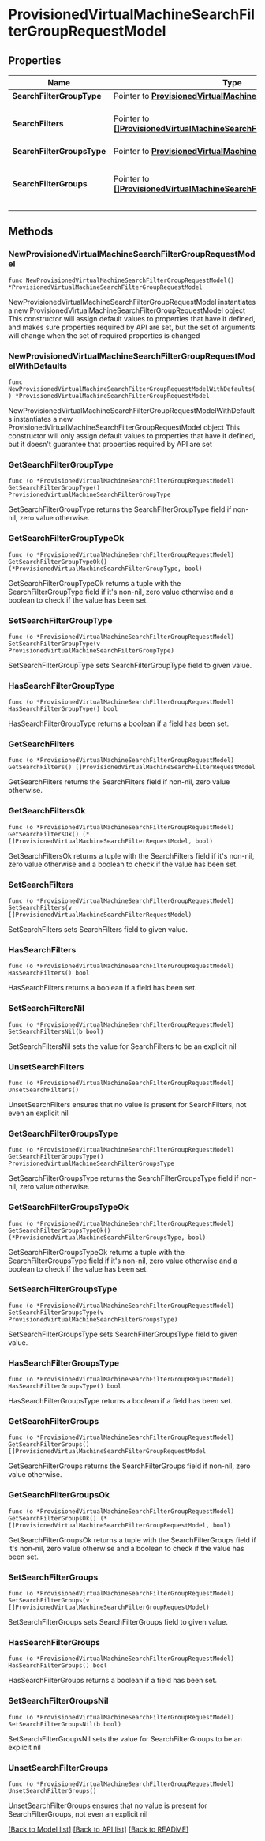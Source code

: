 # ProvisionedVirtualMachineSearchFilterGroupRequestModel

## Properties

Name | Type | Description | Notes
------------ | ------------- | ------------- | -------------
**SearchFilterGroupType** | Pointer to [**ProvisionedVirtualMachineSearchFilterGroupType**](ProvisionedVirtualMachineSearchFilterGroupType.md) |  | [optional] 
**SearchFilters** | Pointer to [**[]ProvisionedVirtualMachineSearchFilterRequestModel**](ProvisionedVirtualMachineSearchFilterRequestModel.md) | The search filters in search filter group | [optional] 
**SearchFilterGroupsType** | Pointer to [**ProvisionedVirtualMachineSearchFilterGroupsType**](ProvisionedVirtualMachineSearchFilterGroupsType.md) |  | [optional] 
**SearchFilterGroups** | Pointer to [**[]ProvisionedVirtualMachineSearchFilterGroupRequestModel**](ProvisionedVirtualMachineSearchFilterGroupRequestModel.md) | The search filter group in search filter groups | [optional] 

## Methods

### NewProvisionedVirtualMachineSearchFilterGroupRequestModel

`func NewProvisionedVirtualMachineSearchFilterGroupRequestModel() *ProvisionedVirtualMachineSearchFilterGroupRequestModel`

NewProvisionedVirtualMachineSearchFilterGroupRequestModel instantiates a new ProvisionedVirtualMachineSearchFilterGroupRequestModel object
This constructor will assign default values to properties that have it defined,
and makes sure properties required by API are set, but the set of arguments
will change when the set of required properties is changed

### NewProvisionedVirtualMachineSearchFilterGroupRequestModelWithDefaults

`func NewProvisionedVirtualMachineSearchFilterGroupRequestModelWithDefaults() *ProvisionedVirtualMachineSearchFilterGroupRequestModel`

NewProvisionedVirtualMachineSearchFilterGroupRequestModelWithDefaults instantiates a new ProvisionedVirtualMachineSearchFilterGroupRequestModel object
This constructor will only assign default values to properties that have it defined,
but it doesn't guarantee that properties required by API are set

### GetSearchFilterGroupType

`func (o *ProvisionedVirtualMachineSearchFilterGroupRequestModel) GetSearchFilterGroupType() ProvisionedVirtualMachineSearchFilterGroupType`

GetSearchFilterGroupType returns the SearchFilterGroupType field if non-nil, zero value otherwise.

### GetSearchFilterGroupTypeOk

`func (o *ProvisionedVirtualMachineSearchFilterGroupRequestModel) GetSearchFilterGroupTypeOk() (*ProvisionedVirtualMachineSearchFilterGroupType, bool)`

GetSearchFilterGroupTypeOk returns a tuple with the SearchFilterGroupType field if it's non-nil, zero value otherwise
and a boolean to check if the value has been set.

### SetSearchFilterGroupType

`func (o *ProvisionedVirtualMachineSearchFilterGroupRequestModel) SetSearchFilterGroupType(v ProvisionedVirtualMachineSearchFilterGroupType)`

SetSearchFilterGroupType sets SearchFilterGroupType field to given value.

### HasSearchFilterGroupType

`func (o *ProvisionedVirtualMachineSearchFilterGroupRequestModel) HasSearchFilterGroupType() bool`

HasSearchFilterGroupType returns a boolean if a field has been set.

### GetSearchFilters

`func (o *ProvisionedVirtualMachineSearchFilterGroupRequestModel) GetSearchFilters() []ProvisionedVirtualMachineSearchFilterRequestModel`

GetSearchFilters returns the SearchFilters field if non-nil, zero value otherwise.

### GetSearchFiltersOk

`func (o *ProvisionedVirtualMachineSearchFilterGroupRequestModel) GetSearchFiltersOk() (*[]ProvisionedVirtualMachineSearchFilterRequestModel, bool)`

GetSearchFiltersOk returns a tuple with the SearchFilters field if it's non-nil, zero value otherwise
and a boolean to check if the value has been set.

### SetSearchFilters

`func (o *ProvisionedVirtualMachineSearchFilterGroupRequestModel) SetSearchFilters(v []ProvisionedVirtualMachineSearchFilterRequestModel)`

SetSearchFilters sets SearchFilters field to given value.

### HasSearchFilters

`func (o *ProvisionedVirtualMachineSearchFilterGroupRequestModel) HasSearchFilters() bool`

HasSearchFilters returns a boolean if a field has been set.

### SetSearchFiltersNil

`func (o *ProvisionedVirtualMachineSearchFilterGroupRequestModel) SetSearchFiltersNil(b bool)`

 SetSearchFiltersNil sets the value for SearchFilters to be an explicit nil

### UnsetSearchFilters
`func (o *ProvisionedVirtualMachineSearchFilterGroupRequestModel) UnsetSearchFilters()`

UnsetSearchFilters ensures that no value is present for SearchFilters, not even an explicit nil
### GetSearchFilterGroupsType

`func (o *ProvisionedVirtualMachineSearchFilterGroupRequestModel) GetSearchFilterGroupsType() ProvisionedVirtualMachineSearchFilterGroupsType`

GetSearchFilterGroupsType returns the SearchFilterGroupsType field if non-nil, zero value otherwise.

### GetSearchFilterGroupsTypeOk

`func (o *ProvisionedVirtualMachineSearchFilterGroupRequestModel) GetSearchFilterGroupsTypeOk() (*ProvisionedVirtualMachineSearchFilterGroupsType, bool)`

GetSearchFilterGroupsTypeOk returns a tuple with the SearchFilterGroupsType field if it's non-nil, zero value otherwise
and a boolean to check if the value has been set.

### SetSearchFilterGroupsType

`func (o *ProvisionedVirtualMachineSearchFilterGroupRequestModel) SetSearchFilterGroupsType(v ProvisionedVirtualMachineSearchFilterGroupsType)`

SetSearchFilterGroupsType sets SearchFilterGroupsType field to given value.

### HasSearchFilterGroupsType

`func (o *ProvisionedVirtualMachineSearchFilterGroupRequestModel) HasSearchFilterGroupsType() bool`

HasSearchFilterGroupsType returns a boolean if a field has been set.

### GetSearchFilterGroups

`func (o *ProvisionedVirtualMachineSearchFilterGroupRequestModel) GetSearchFilterGroups() []ProvisionedVirtualMachineSearchFilterGroupRequestModel`

GetSearchFilterGroups returns the SearchFilterGroups field if non-nil, zero value otherwise.

### GetSearchFilterGroupsOk

`func (o *ProvisionedVirtualMachineSearchFilterGroupRequestModel) GetSearchFilterGroupsOk() (*[]ProvisionedVirtualMachineSearchFilterGroupRequestModel, bool)`

GetSearchFilterGroupsOk returns a tuple with the SearchFilterGroups field if it's non-nil, zero value otherwise
and a boolean to check if the value has been set.

### SetSearchFilterGroups

`func (o *ProvisionedVirtualMachineSearchFilterGroupRequestModel) SetSearchFilterGroups(v []ProvisionedVirtualMachineSearchFilterGroupRequestModel)`

SetSearchFilterGroups sets SearchFilterGroups field to given value.

### HasSearchFilterGroups

`func (o *ProvisionedVirtualMachineSearchFilterGroupRequestModel) HasSearchFilterGroups() bool`

HasSearchFilterGroups returns a boolean if a field has been set.

### SetSearchFilterGroupsNil

`func (o *ProvisionedVirtualMachineSearchFilterGroupRequestModel) SetSearchFilterGroupsNil(b bool)`

 SetSearchFilterGroupsNil sets the value for SearchFilterGroups to be an explicit nil

### UnsetSearchFilterGroups
`func (o *ProvisionedVirtualMachineSearchFilterGroupRequestModel) UnsetSearchFilterGroups()`

UnsetSearchFilterGroups ensures that no value is present for SearchFilterGroups, not even an explicit nil

[[Back to Model list]](../README.md#documentation-for-models) [[Back to API list]](../README.md#documentation-for-api-endpoints) [[Back to README]](../README.md)


